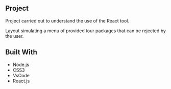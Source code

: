 ## Project

Project carried out to understand the use of the React tool.

Layout simulating a menu of provided tour packages that can be rejected by the user.

## Built With
  
  * Node.js
  * CSS3
  * VsCode
  * React.js
